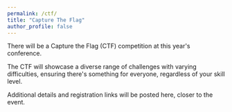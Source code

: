 ```yaml
---
permalink: /ctf/
title: "Capture The Flag"
author_profile: false
---
```


There will be a Capture the Flag (CTF) competition at this year's conference.

The CTF will showcase a diverse range of challenges with varying difficulties, ensuring there's something for everyone, regardless of your skill level.

Additional details and registration links will be posted here, closer to the event.
